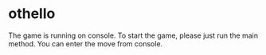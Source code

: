 # othello
The game is running on console. To start the game, please just run the main method. You can enter the move from console.
